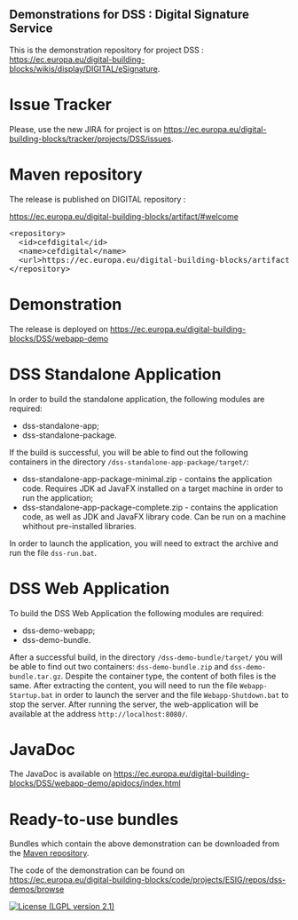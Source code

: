 ## Demonstrations for DSS : Digital Signature Service

This is the demonstration repository for project DSS : https://ec.europa.eu/digital-building-blocks/wikis/display/DIGITAL/eSignature. 

# Issue Tracker

Please, use the new JIRA for project is on https://ec.europa.eu/digital-building-blocks/tracker/projects/DSS/issues. 

# Maven repository

The release is published on DIGITAL repository : 

https://ec.europa.eu/digital-building-blocks/artifact/#welcome

<pre>
&lt;repository&gt;
  &lt;id&gt;cefdigital&lt;/id&gt;
  &lt;name&gt;cefdigital&lt;/name&gt;
  &lt;url&gt;https://ec.europa.eu/digital-building-blocks/artifact/content/repositories/esignaturedss/&lt;/url&gt;
&lt;/repository&gt;
</pre>

# Demonstration

The release is deployed on https://ec.europa.eu/digital-building-blocks/DSS/webapp-demo

# DSS Standalone Application

In order to build the standalone application, the following modules are required:

 * dss-standalone-app;
 * dss-standalone-package.
 
If the build is successful, you will be able to find out the following containers in the directory `/dss-standalone-app-package/target/`:

 * dss-standalone-app-package-minimal.zip - contains the application code. Requires JDK ad JavaFX installed on a target machine in order to run the application;
 * dss-standalone-app-package-complete.zip - contains the application code, as well as JDK and JavaFX library code. Can be run on a machine whithout pre-installed libraries.

In order to launch the application, you will need to extract the archive and run the file `dss-run.bat`.

# DSS Web Application

To build the DSS Web Application the following modules are required:

 * dss-demo-webapp;
 * dss-demo-bundle.
 
After a successful build, in the directory `/dss-demo-bundle/target/` you will be able to find out two containers: `dss-demo-bundle.zip` and `dss-demo-bundle.tar.gz`. Despite the container type, the content of both files is the same. After extracting the content, you will need to run the file `Webapp-Startup.bat` in order to launch the server and the file `Webapp-Shutdown.bat` to stop the server. After running the server, the web-application will be available at the address `http://localhost:8080/`.

# JavaDoc

The JavaDoc is available on https://ec.europa.eu/digital-building-blocks/DSS/webapp-demo/apidocs/index.html

# Ready-to-use bundles

Bundles which contain the above demonstration can be downloaded from the [Maven repository](https://ec.europa.eu/digital-building-blocks/artifact/service/rest/repository/browse/esignaturedss/eu/europa/ec/joinup/sd-dss/dss-demo-bundle/).

The code of the demonstration can be found on https://ec.europa.eu/digital-building-blocks/code/projects/ESIG/repos/dss-demos/browse

[![License (LGPL version 2.1)](https://img.shields.io/badge/license-GNU%20LGPL%20version%202.1-blue.svg?style=flat-square)](https://www.gnu.org/licenses/lgpl-2.1.html)
